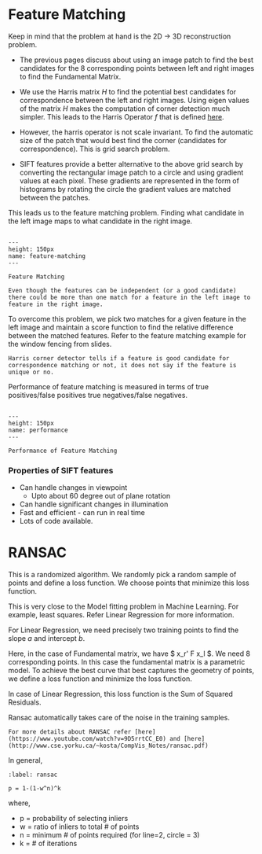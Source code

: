 # Feature Matching

Keep in mind that the problem at hand is the 2D $\rightarrow$ 3D reconstruction problem. 

* The previous pages discuss about using an image patch to find the best candidates for the 8 corresponding points between left and right images to find the <span class = 'high'>Fundamental Matrix.</span>

* We use the Harris matrix $H$ to find the potential best candidates for correspondence between the left and right images. Using eigen values of the matrix $H$ makes the computation of corner detection much simpler. This leads to the Harris Operator $f$ that is defined [here](image-features.html#the-harris-operator).
* However, the harris operator is not scale invariant. To find the automatic size of the patch that would best find the corner (candidates for correspondence). This is  grid search problem.
* SIFT features provide a better alternative to the above grid search by converting the rectangular image patch to a circle and using gradient values at each pixel. These gradients are represented in the form of histograms by rotating the circle the gradient values are matched between the patches.

<span class='high'>This leads us to the feature matching problem. Finding what candidate in the left image maps to what candidate in the right image.</span>

```{figure} /imgs/feature-matching.PNG

---
height: 150px
name: feature-matching
---

Feature Matching
```

```{note}
Even though the features can be independent (or a good candidate) there could be more than one match for a feature in the left image to feature in the right image.
```

To overcome this problem, we pick two matches for a given feature in the left image and maintain a score function to find the relative difference between the matched features. Refer to the feature matching example for the window fencing from slides.

```{note}
Harris corner detector tells if a feature is good candidate for correspondence matching or not, it does not say if the feature is unique or no.
```

Performance of feature matching is measured in terms of true positives/false positives true negatives/false negatives.

```{figure} /imgs/performance.PNG

---
height: 150px
name: performance
---

Performance of Feature Matching
```


### Properties of SIFT features

* Can handle changes in viewpoint
  * Upto about 60 degree out of plane rotation
* Can handle significant changes in illumination
* Fast and efficient - can run in real time
* Lots of code available.


# RANSAC

This is a randomized algorithm. We randomly pick a random sample of points and define a <span class = 'high'>loss function</span>. We choose points that minimize this loss function.

This is very close to the <span class = 'high'>Model fitting</span> problem in Machine Learning. For example, least squares. Refer Linear Regression for more information.

For Linear Regression, we need precisely two training points to find the slope $a$ and intercept $b$.

Here, in the case of Fundamental matrix, we have $ x_r' F x_l $. We need 8 corresponding points. In this case the fundamental matrix is a parametric model. To achieve the best curve that best captures the geometry of points, we define a loss function and minimize the loss function.

In case of Linear Regression, this loss function is the Sum of Squared Residuals.

Ransac automatically takes care of the noise in the training samples.

```{note}
For more details about RANSAC refer [here](https://www.youtube.com/watch?v=9D5rrtCC_E0) and [here](http://www.cse.yorku.ca/~kosta/CompVis_Notes/ransac.pdf)
```

In general,

```{math}
:label: ransac

p = 1-(1-w^n)^k
```

where,
* p = probability of selecting inliers
* w = ratio of inliers to total # of points
* n = minimum # of points required (for line=2, circle = 3)
* k = # of iterations

